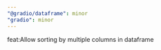 ```yaml
---
"@gradio/dataframe": minor
"gradio": minor
---
```


feat:Allow sorting by multiple columns in dataframe
